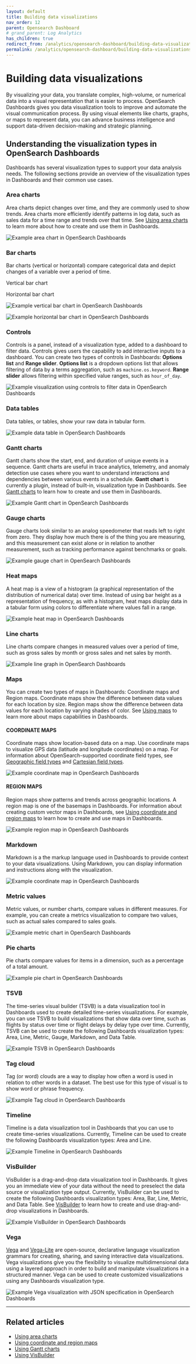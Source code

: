 ```yaml
---
layout: default
title: Building data visualizations
nav_order: 12
parent: Opensearch Dashboard
# grand_parent: Log Analytics
has_children: true
redirect_from: /analytics/opensearch-dashboard/building-data-visualizations/
permalink: /analytics/opensearch-dashboard/building-data-visualizations/index.html
---
```


# Building data visualizations

By visualizing your data, you translate complex, high-volume, or numerical data into a visual representation that is easier to process. OpenSearch Dashboards gives you data visualization tools to improve and automate the visual communication process. By using visual elements like charts, graphs, or maps to represent data, you can advance business intelligence and support data-driven decision-making and strategic planning.

## Understanding the visualization types in OpenSearch Dashboards[](https://opensearch.org/docs/latest/dashboards/visualize/viz-index/#understanding-the-visualization-types-in-opensearch-dashboards)

Dashboards has several visualization types to support your data analysis needs. The following sections provide an overview of the visualization types in Dashboards and their common use cases.

### Area charts[](https://opensearch.org/docs/latest/dashboards/visualize/viz-index/#area-charts)

Area charts depict changes over time, and they are commonly used to show trends. Area charts more efficiently identify patterns in log data, such as sales data for a time range and trends over that time. See  [Using area charts](https://opensearch.org/docs/latest/dashboards/visualize/area/)  to learn more about how to create and use them in Dashboards.

![Example area chart in OpenSearch Dashboards]({{site.baseurl}}/images/building-data-visualizations/area-chart-1.png)

### Bar charts[](https://opensearch.org/docs/latest/dashboards/visualize/viz-index/#bar-charts)

Bar charts (vertical or horizontal) compare categorical data and depict changes of a variable over a period of time.

Vertical bar chart

Horizontal bar chart

![Example vertical bar chart in OpenSearch Dashboards]({{site.baseurl}}/images/building-data-visualizations/bar-chart-1.png)

![Example horizontal bar chart in OpenSearch Dashboards]({{site.baseurl}}/images/building-data-visualizations/bar-horizontal-1.png)

### Controls[](https://opensearch.org/docs/latest/dashboards/visualize/viz-index/#controls)

Controls is a panel, instead of a visualization type, added to a dashboard to filter data. Controls gives users the capability to add interactive inputs to a dashboard. You can create two types of controls in Dashboards:  **Options list**  and  **Range slider**.  **Options list**  is a dropdown options list that allows filtering of data by a terms aggregation, such as  `machine.os.keyword`.  **Range slider**  allows filtering within specified value ranges, such as  `hour_of_day`.

![Example visualization using controls to filter data in OpenSearch Dashboards]({{site.baseurl}}/images/building-data-visualizations/controls-1.png)

### Data tables[](https://opensearch.org/docs/latest/dashboards/visualize/viz-index/#data-tables)

Data tables, or tables, show your raw data in tabular form.

![Example data table in OpenSearch Dashboards]({{site.baseurl}}/images/building-data-visualizations/data-table-1.png)

### Gantt charts[](https://opensearch.org/docs/latest/dashboards/visualize/viz-index/#gantt-charts)

Gantt charts show the start, end, and duration of unique events in a sequence. Gantt charts are useful in trace analytics, telemetry, and anomaly detection use cases where you want to understand interactions and dependencies between various events in a schedule.  **Gantt chart**  is currently a plugin, instead of built-in, visualization type in Dashboards. See  [Gantt charts](https://opensearch.org/docs/latest/dashboards/visualize/gantt/)  to learn how to create and use them in Dashboards.

![Example Gantt chart in OpenSearch Dashboards]({{site.baseurl}}/images/building-data-visualizations/gantt-chart.png)

### Gauge charts[](https://opensearch.org/docs/latest/dashboards/visualize/viz-index/#gauge-charts)

Gauge charts look similar to an analog speedometer that reads left to right from zero. They display how much there is of the thing you are measuring, and this measurement can exist alone or in relation to another measurement, such as tracking performance against benchmarks or goals.

![Example gauge chart in OpenSearch Dashboards]({{site.baseurl}}/images/building-data-visualizations/gauge-1.png)

### Heat maps[](https://opensearch.org/docs/latest/dashboards/visualize/viz-index/#heat-maps)

A heat map is a view of a histogram (a graphical representation of the distribution of numerical data) over time. Instead of using bar height as a representation of frequency, as with a histogram, heat maps display data in a tabular form using colors to differentiate where values fall in a range.

![Example heat map in OpenSearch Dashboards]({{site.baseurl}}/images/building-data-visualizations/heat-map-1.png)

### Line charts[](https://opensearch.org/docs/latest/dashboards/visualize/viz-index/#line-charts)

Line charts compare changes in measured values over a period of time, such as gross sales by month or gross sales and net sales by month.

![Example line graph in OpenSearch Dashboards]({{site.baseurl}}/images/building-data-visualizations/line-1.png)

### Maps[](https://opensearch.org/docs/latest/dashboards/visualize/viz-index/#maps)

You can create two types of maps in Dashboards: Coordinate maps and Region maps. Coordinate maps show the difference between data values for each location by size. Region maps show the difference between data values for each location by varying shades of color. See  [Using maps](https://opensearch.org/docs/latest/dashboards/visualize/maps/)  to learn more about maps capabilities in Dashboards.

#### COORDINATE MAPS[](https://opensearch.org/docs/latest/dashboards/visualize/viz-index/#coordinate-maps)

Coordinate maps show location-based data on a map. Use coordinate maps to visualize GPS data (latitude and longitude coordinates) on a map. For information about OpenSearch-supported coordinate field types, see  [Geographic field types](https://opensearch.org/docs/latest/opensearch/supported-field-types/geo-shape/)  and  [Cartesian field types](https://opensearch.org/docs/latest/opensearch/supported-field-types/xy/).

![Example coordinate map in OpenSearch Dashboards]({{site.baseurl}}/images/building-data-visualizations/coordinate-1.png)

#### REGION MAPS[](https://opensearch.org/docs/latest/dashboards/visualize/viz-index/#region-maps)

Region maps show patterns and trends across geographic locations. A region map is one of the basemaps in Dashboards. For information about creating custom vector maps in Dashboards, see  [Using coordinate and region maps](https://opensearch.org/docs/latest/dashboards/visualize/geojson-regionmaps/)  to learn how to create and use maps in Dashboards.

![Example region map in OpenSearch Dashboards]({{site.baseurl}}/images/building-data-visualizations/map-1.png)

### Markdown[](https://opensearch.org/docs/latest/dashboards/visualize/viz-index/#markdown)

Markdown is a the markup language used in Dashboards to provide context to your data visualizations. Using Markdown, you can display information and instructions along with the visualization.

![Example coordinate map in OpenSearch Dashboards]({{site.baseurl}}/images/building-data-visualizations/markdown.png)

### Metric values[](https://opensearch.org/docs/latest/dashboards/visualize/viz-index/#metric-values)

Metric values, or number charts, compare values in different measures. For example, you can create a metrics visualization to compare two values, such as actual sales compared to sales goals.

![Example metric chart in OpenSearch Dashboards]({{site.baseurl}}/images/building-data-visualizations/metric-chart-1.png)

### Pie charts[](https://opensearch.org/docs/latest/dashboards/visualize/viz-index/#pie-charts)

Pie charts compare values for items in a dimension, such as a percentage of a total amount.

![Example pie chart in OpenSearch Dashboards]({{site.baseurl}}/images/building-data-visualizations/pie-1.png)

### TSVB[](https://opensearch.org/docs/latest/dashboards/visualize/viz-index/#tsvb)

The time-series visual builder (TSVB) is a data visualization tool in Dashboards used to create detailed time-series visualizations. For example, you can use TSVB to build visualizations that show data over time, such as flights by status over time or flight delays by delay type over time. Currently, TSVB can be used to create the following Dashboards visualization types: Area, Line, Metric, Gauge, Markdown, and Data Table.

![Example TSVB in OpenSearch Dashboards]({{site.baseurl}}/images/building-data-visualizations/TSVB-1.png)

### Tag cloud[](https://opensearch.org/docs/latest/dashboards/visualize/viz-index/#tag-cloud)

Tag (or word) clouds are a way to display how often a word is used in relation to other words in a dataset. The best use for this type of visual is to show word or phrase frequency.

![Example Tag cloud in OpenSearch Dashboards]({{site.baseurl}}/images/building-data-visualizations/word-cloud-1.png)

### Timeline[](https://opensearch.org/docs/latest/dashboards/visualize/viz-index/#timeline)

Timeline is a data visualization tool in Dashboards that you can use to create time-series visualizations. Currently, Timeline can be used to create the following Dashboards visualization types: Area and Line.

![Example Timeline in OpenSearch Dashboards]({{site.baseurl}}/images/building-data-visualizations/timeline-1.png)

### VisBuilder[](https://opensearch.org/docs/latest/dashboards/visualize/viz-index/#visbuilder)

VisBuilder is a drag-and-drop data visualization tool in Dashboards. It gives you an immediate view of your data without the need to preselect the data source or visualization type output. Currently, VisBuilder can be used to create the following Dashboards visualization types: Area, Bar, Line, Metric, and Data Table. See  [VisBuilder](https://opensearch.org/docs/latest/dashboards/visualize/visbuilder/)  to learn how to create and use drag-and-drop visualizations in Dashboards.

![Example VisBuilder in OpenSearch Dashboards]({{site.baseurl}}/images/building-data-visualizations/vis-builder-2.png)

### Vega[](https://opensearch.org/docs/latest/dashboards/visualize/viz-index/#vega)

[Vega](https://vega.github.io/vega/)  and  [Vega-Lite](https://vega.github.io/vega-lite/)  are open-source, declarative language visualization grammars for creating, sharing, and saving interactive data visualizations. Vega visualizations give you the flexibility to visualize multidimensional data using a layered approach in order to build and manipulate visualizations in a structured manner. Vega can be used to create customized visualizations using any Dashboards visualization type.

![Example Vega visualization with JSON specification in OpenSearch Dashboards]({{site.baseurl}}/images/building-data-visualizations/vega-1.png)

[](https://opensearch.org/docs/latest/dashboards/visualize/viz-index/#top)

----------

## Related articles[](https://opensearch.org/docs/latest/dashboards/visualize/viz-index/#related-articles)

-   [Using area charts](https://opensearch.org/docs/latest/dashboards/visualize/area/)
-   [Using coordinate and region maps](https://opensearch.org/docs/latest/dashboards/visualize/geojson-regionmaps/)
-   [Using Gantt charts](https://opensearch.org/docs/latest/dashboards/visualize/gantt/)
-   [Using VisBuilder](https://opensearch.org/docs/latest/dashboards/visualize/visbuilder/)

